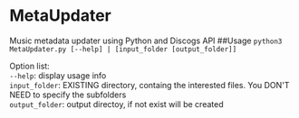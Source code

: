 # MetaUpdater
Music metadata updater using Python and Discogs API
##Usage
`python3 MetaUpdater.py [--help] | [input_folder [output_folder]]`

Option list:<br>
    `--help`: display usage info<br>
    `input_folder`: EXISTING directory, containg the interested files. You DON'T NEED to specify the subfolders<br>
    `output_folder`: output directoy, if not exist will be created